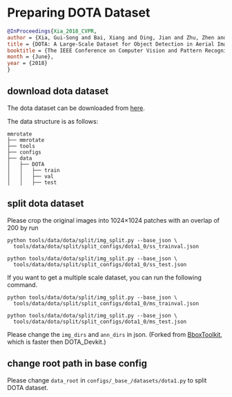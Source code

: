 # Preparing DOTA Dataset

<!-- [DATASET] -->

```bibtex
@InProceedings{Xia_2018_CVPR,
author = {Xia, Gui-Song and Bai, Xiang and Ding, Jian and Zhu, Zhen and Belongie, Serge and Luo, Jiebo and Datcu, Mihai and Pelillo, Marcello and Zhang, Liangpei},
title = {DOTA: A Large-Scale Dataset for Object Detection in Aerial Images},
booktitle = {The IEEE Conference on Computer Vision and Pattern Recognition (CVPR)},
month = {June},
year = {2018}
}
```

## download dota dataset
The dota dataset can be downloaded from [here](https://captain-whu.github.io/DOTA/dataset.html).

The data structure is as follows:
```none
mmrotate
├── mmrotate
├── tools
├── configs
├── data
│   ├── DOTA
│   │   ├── train
│   │   ├── val
│   │   ├── test
```

## split dota dataset

Please crop the original images into 1024×1024 patches with an overlap of 200 by run

```shell
python tools/data/dota/split/img_split.py --base_json \
  tools/data/dota/split/split_configs/dota1_0/ss_trainval.json

python tools/data/dota/split/img_split.py --base_json \
  tools/data/dota/split/split_configs/dota1_0/ss_test.json
```

If you want to get a multiple scale dataset, you can run the following command.
```shell
python tools/data/dota/split/img_split.py --base_json \
  tools/data/dota/split/split_configs/dota1_0/ms_trainval.json

python tools/data/dota/split/img_split.py --base_json \
  tools/data/dota/split/split_configs/dota1_0/ms_test.json
```

Please change the `img_dirs` and `ann_dirs` in json. (Forked from [BboxToolkit](https://github.com/jbwang1997/BboxToolkit), which is faster then DOTA_Devkit.)


## change root path in base config

Please change `data_root` in `configs/_base_/datasets/dota1.py` to split DOTA dataset.
